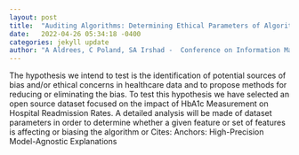 ```yaml
---
layout: post
title:  "Auditing Algorithms: Determining Ethical Parameters of Algorithmic Decision-Making Systems in Healthcare"
date:   2022-04-26 05:34:18 -0400
categories: jekyll update
author: "A Aldrees, C Poland, SA Irshad -  Conference on Information Management and Big , 2022"
---
```

The hypothesis we intend to test is the identification of potential sources of bias and/or ethical concerns in healthcare data and to propose methods for reducing or eliminating the bias. To test this hypothesis we have selected an open source dataset focused on the impact of HbA1c Measurement on Hospital Readmission Rates. A detailed analysis will be made of dataset parameters in order to determine whether a given feature or set of features is affecting or biasing the algorithm or Cites: Anchors: High-Precision Model-Agnostic Explanations